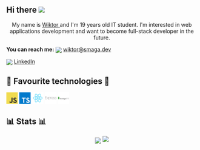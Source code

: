 ## Hi there <img src="https://media.giphy.com/media/hvRJCLFzcasrR4ia7z/giphy.gif" width="25px">

<p align="center">My name is <a href="www.smaga.dev">Wiktor </a>and I'm 19 years old IT student. I'm interested in web applications development and want to become full-stack developer in the future.  </p>

**You can reach me:**
<img height="20" align="center" src="https://cdn.jsdelivr.net/npm/simple-icons@3.13.0/icons/mail-dot-ru.svg"/> [wiktor@smaga.dev](mailto:wiktor@smaga.dev)

<img height="20" align="center" src="https://cdn.jsdelivr.net/npm/simple-icons@v3/icons/linkedin.svg"/> [LinkedIn](https://www.linkedin.com/in/wiktor-smaga-258829213/)

##   🔧 Favourite technologies 🔧

<code><img height="30" src="https://raw.githubusercontent.com/github/explore/80688e429a7d4ef2fca1e82350fe8e3517d3494d/topics/javascript/javascript.png"/></code> <code><img height="30" src="https://raw.githubusercontent.com/github/explore/80688e429a7d4ef2fca1e82350fe8e3517d3494d/topics/typescript/typescript.png"></code> <code><img align=top height="30" src="https://raw.githubusercontent.com/github/explore/80688e429a7d4ef2fca1e82350fe8e3517d3494d/topics/react/react.png"></code> <code><img height="30" src="https://raw.githubusercontent.com/github/explore/80688e429a7d4ef2fca1e82350fe8e3517d3494d/topics/express/express.png"></code> <code><img height="30" src="https://raw.githubusercontent.com/github/explore/80688e429a7d4ef2fca1e82350fe8e3517d3494d/topics/mongodb/mongodb.png"></code>

## 📊 Stats 📊
<p align="center"> <img align="center" src="https://github-readme-stats.vercel.app/api/top-langs/?username=Wenszel&theme=gotham&layout=compact"/>
<img src="https://github-readme-stats.vercel.app/api?username=Wenszel&theme=gotham"/>
